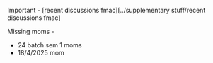Important - [recent discussions fmac][../supplementary stuff/recent discussions fmac]

Missing moms -
- 24 batch sem 1 moms
- 18/4/2025 mom